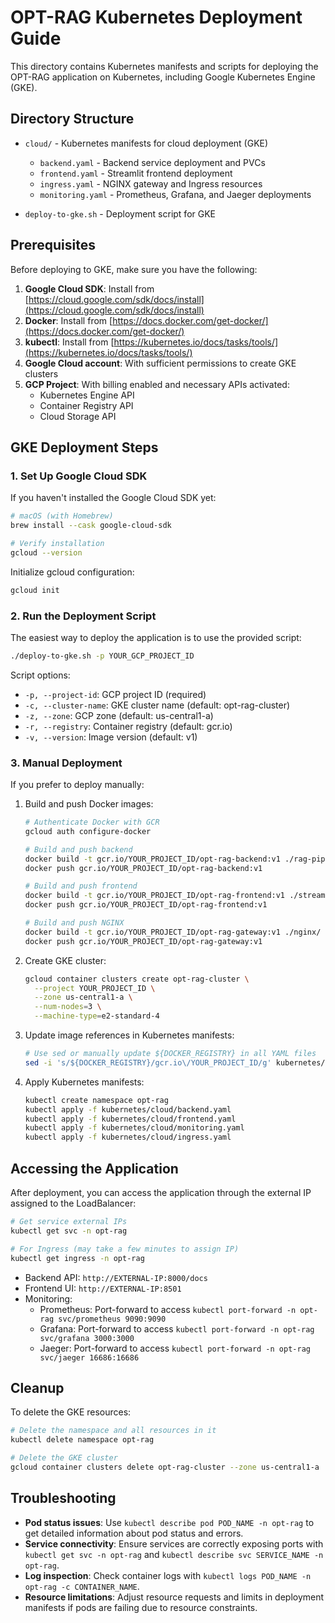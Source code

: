 # OPT-RAG Kubernetes Deployment Guide

This directory contains Kubernetes manifests and scripts for deploying the OPT-RAG application on Kubernetes, including Google Kubernetes Engine (GKE).

## Directory Structure

- `cloud/` - Kubernetes manifests for cloud deployment (GKE)
  - `backend.yaml` - Backend service deployment and PVCs
  - `frontend.yaml` - Streamlit frontend deployment
  - `ingress.yaml` - NGINX gateway and Ingress resources
  - `monitoring.yaml` - Prometheus, Grafana, and Jaeger deployments

- `deploy-to-gke.sh` - Deployment script for GKE

## Prerequisites

Before deploying to GKE, make sure you have the following:

1. **Google Cloud SDK**: Install from [https://cloud.google.com/sdk/docs/install](https://cloud.google.com/sdk/docs/install)
2. **Docker**: Install from [https://docs.docker.com/get-docker/](https://docs.docker.com/get-docker/)
3. **kubectl**: Install from [https://kubernetes.io/docs/tasks/tools/](https://kubernetes.io/docs/tasks/tools/)
4. **Google Cloud account**: With sufficient permissions to create GKE clusters
5. **GCP Project**: With billing enabled and necessary APIs activated:
   - Kubernetes Engine API
   - Container Registry API
   - Cloud Storage API

## GKE Deployment Steps

### 1. Set Up Google Cloud SDK

If you haven't installed the Google Cloud SDK yet:

```bash
# macOS (with Homebrew)
brew install --cask google-cloud-sdk

# Verify installation
gcloud --version
```

Initialize gcloud configuration:

```bash
gcloud init
```

### 2. Run the Deployment Script

The easiest way to deploy the application is to use the provided script:

```bash
./deploy-to-gke.sh -p YOUR_GCP_PROJECT_ID
```

Script options:
- `-p, --project-id`: GCP project ID (required)
- `-c, --cluster-name`: GKE cluster name (default: opt-rag-cluster)
- `-z, --zone`: GCP zone (default: us-central1-a)
- `-r, --registry`: Container registry (default: gcr.io)
- `-v, --version`: Image version (default: v1)

### 3. Manual Deployment

If you prefer to deploy manually:

1. Build and push Docker images:
   ```bash
   # Authenticate Docker with GCR
   gcloud auth configure-docker
   
   # Build and push backend
   docker build -t gcr.io/YOUR_PROJECT_ID/opt-rag-backend:v1 ./rag-pipeline/
   docker push gcr.io/YOUR_PROJECT_ID/opt-rag-backend:v1
   
   # Build and push frontend
   docker build -t gcr.io/YOUR_PROJECT_ID/opt-rag-frontend:v1 ./streamlit/
   docker push gcr.io/YOUR_PROJECT_ID/opt-rag-frontend:v1
   
   # Build and push NGINX
   docker build -t gcr.io/YOUR_PROJECT_ID/opt-rag-gateway:v1 ./nginx/
   docker push gcr.io/YOUR_PROJECT_ID/opt-rag-gateway:v1
   ```

2. Create GKE cluster:
   ```bash
   gcloud container clusters create opt-rag-cluster \
     --project YOUR_PROJECT_ID \
     --zone us-central1-a \
     --num-nodes=3 \
     --machine-type=e2-standard-4
   ```

3. Update image references in Kubernetes manifests:
   ```bash
   # Use sed or manually update ${DOCKER_REGISTRY} in all YAML files
   sed -i 's/${DOCKER_REGISTRY}/gcr.io\/YOUR_PROJECT_ID/g' kubernetes/cloud/*.yaml
   ```

4. Apply Kubernetes manifests:
   ```bash
   kubectl create namespace opt-rag
   kubectl apply -f kubernetes/cloud/backend.yaml
   kubectl apply -f kubernetes/cloud/frontend.yaml
   kubectl apply -f kubernetes/cloud/monitoring.yaml
   kubectl apply -f kubernetes/cloud/ingress.yaml
   ```

## Accessing the Application

After deployment, you can access the application through the external IP assigned to the LoadBalancer:

```bash
# Get service external IPs
kubectl get svc -n opt-rag

# For Ingress (may take a few minutes to assign IP)
kubectl get ingress -n opt-rag
```

- Backend API: `http://EXTERNAL-IP:8000/docs`
- Frontend UI: `http://EXTERNAL-IP:8501`
- Monitoring:
  - Prometheus: Port-forward to access `kubectl port-forward -n opt-rag svc/prometheus 9090:9090`
  - Grafana: Port-forward to access `kubectl port-forward -n opt-rag svc/grafana 3000:3000`
  - Jaeger: Port-forward to access `kubectl port-forward -n opt-rag svc/jaeger 16686:16686`

## Cleanup

To delete the GKE resources:

```bash
# Delete the namespace and all resources in it
kubectl delete namespace opt-rag

# Delete the GKE cluster
gcloud container clusters delete opt-rag-cluster --zone us-central1-a
```

## Troubleshooting

- **Pod status issues**: Use `kubectl describe pod POD_NAME -n opt-rag` to get detailed information about pod status and errors.
- **Service connectivity**: Ensure services are correctly exposing ports with `kubectl get svc -n opt-rag` and `kubectl describe svc SERVICE_NAME -n opt-rag`.
- **Log inspection**: Check container logs with `kubectl logs POD_NAME -n opt-rag -c CONTAINER_NAME`.
- **Resource limitations**: Adjust resource requests and limits in deployment manifests if pods are failing due to resource constraints. 